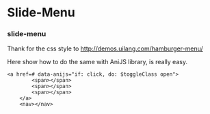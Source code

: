 Slide-Menu
==============

### slide-menu

Thank for the css style to http://demos.uilang.com/hamburger-menu/

Here show how to do the same with AniJS library, is really easy.

```
<a href=# data-anijs="if: click, do: $toggleClass open">
  		<span></span>
  		<span></span>
  		<span></span>
	</a>
	<nav></nav>
```

